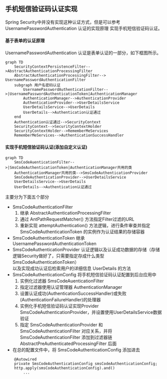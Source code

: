 ## 手机短信验证码认证实现

Spring Security中并没有实现这种认证方式，但是可以参考 UsernamePasswordAuthentication 认证的实现原理
实现手机短信验证码认证。

#### 基于表单的认证原理

 UsernamePasswordAuthentication 认证是表单认证的一部分，如下框图所示。

```
graph TD
    SecurityContextPersistenceFilter-->AbstractAuthenticationProcessingFilter
    AbstractAuthenticationProcessingFilter--> UsernamePasswordAuthenticationFilter
    subgraph 用户名密码认证
        UsernamePasswordAuthenticationFilter-->|UsernamePasswordAuthenticationToken|AuthenticationManager
        AuthenticationManager-->AuthenticationProvider
        AuthenticationProvider-->UserDetailsService
        UserDetailsService-->UserDetails
        UserDetails-->Authentication认证通过
    end
    Authentication认证通过-->SecurityContext
    SecurityContext-->SecurityContextHolder
    SecurityContextHolder-->RememberMeServices
    RememberMeServices-->AuthenticationSuccessHandler
```

#### 实现手机短信验证码认证(添加自定义认证)

```
graph TD
    SmsCodeAuenticationFilter-->|SmsCodeAuthenticationToken|AuthenticationManager共用的类
    AuthenticationManager共用的类-->SmsCodeAuthenticationProvider
    SmsCodeAuthenticationProvider-->UserDetailsService
    UserDetailsService-->UserDetails
    UserDetails-->Authentication认证通过
```

主要分为下面五个部分

+ SmsCodeAuthenticationFilter
    1. 继承 AbstractAuthenticationProcessingFilter
    2. 通过 AntPathRequestMatcher() 方法指定Filter过滤的URL
    3. 重新实现 attemptAuthentication() 方法逻辑，进行条件审查并指定 SmsCodeAuthenticationToken 的实例作为认证结果的存储容器
+ SmsCodeAuthenticationToken
    继承 UsernamePasswordAuthenticationToken
+ SmsCodeAuthenticationProvider
    认证逻辑以及认证成功数据的存储（存储逻辑Security做好了，只需要指定存成什么类型 SmsCodeAuthenticationToken）  
    以及实现成功认证后检索用户的详细信息 UserDetails 的方法
+ SmsCodeAuthenticationConfig 将手机短信验证码认证配置到后台应用中  
    1. 实例化过滤器 SmsCodeAuenticationFilter
    2. 指定过滤器使用认证管理器 AuthenticationManager
    3. 设置认证成功(AuthenticationSuccessHandler)或失败(AuthenticationFailureHandler)的处理器
    4. 实例化手机短信验证码认证实现Provider SmsCodeAuthenticationProvider，并设置使用UserDetailsService数据验证
    5. 指定 SmsCodeAuthenticationProvider 和 SmsCodeAuthenticationFilter 对应关系，并将 SmsCodeAuthenticationFilter
        添加到过滤器链 AbstractPreAuthenticatedProcessingFilter 后面
+ 在总的配置文件中，将 SmsCodeAuthenticationConfig 添加进去
```
    @Autowired
    private SmsCodeAuthenticationConfig smsCodeAuthenticationConfig;
    http.apply(smsCodeAuthenticationConfig).and()
        ...   
```
    
